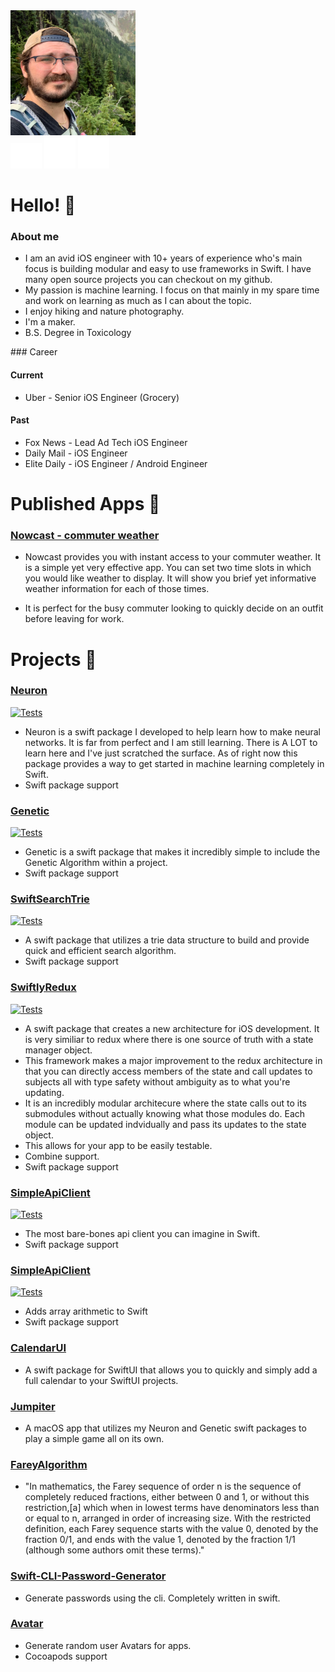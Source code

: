 <link
  rel="stylesheet"
  href="stylesheets/graph.css"
/>

<!-- Prepare a container for your calendar. -->
<script
  src="js/calendar.min.js"
>
</script>

<link type="text/css" rel="stylesheet" href="/stylesheets/main.css" />

<img src="media/profile-sqr.jpg" class="profile" width="200"/>

<div id="logo_stack">
<a href="https://twitter.com/wvabrinskas"><img src="media/twitter.png" class="logo" width="50"/></a>
<a href="https://github.com/wvabrinskas"><img src="media/github.png" class="logo" width="50"/></a>
<a href="https://www.linkedin.com/in/william-vabrinskas-31b307a8"><img src="media/linkedin.png" class="logo" width="50"/></a>

</div>
<div class="calendar"></div>

# Hello! 👋

### About me
- I am an avid iOS engineer with 10+ years of experience who's main focus is building modular and easy to use frameworks in Swift. I have many open source projects you can checkout on my github. 
- My passion is machine learning. I focus on that mainly in my spare time and work on learning as much as I can about the topic. 
- I enjoy hiking and nature photography. 
- I'm a maker.
- B.S. Degree in Toxicology

<script>
    new GitHubCalendar(".calendar", "wvabrinskas", { "responsive": true });
</script>
<p></p>
### Career

#### Current
- Uber - Senior iOS Engineer (Grocery)

#### Past
- Fox News - Lead Ad Tech iOS Engineer  
- Daily Mail - iOS Engineer 
- Elite Daily - iOS Engineer / Android Engineer 

# Published Apps 📱

### <a class="custom_link" href="https://apps.apple.com/us/app/nowcast-commuter-weather/id1501885597" > Nowcast - commuter weather</a>
- Nowcast provides you with instant access to your commuter weather. It is a simple yet very effective app. You can set two time slots in which you would like weather to display. It will show you brief yet informative weather information for each of those times.

- It is perfect for the busy commuter looking to quickly decide on an outfit before leaving for work.

# Projects 📝
### <a href="https://github.com/wvabrinskas/Neuron">Neuron</a>
[![Tests](https://github.com/wvabrinskas/Neuron/actions/workflows/tests.yml/badge.svg?branch=master)](https://github.com/wvabrinskas/Neuron/actions/workflows/tests.yml)

  - Neuron is a swift package I developed to help learn how to make neural networks. It is far from perfect and I am still learning. There is A LOT to learn here and I've just scratched the surface. As of right now this package provides a way to get started in machine learning completely in Swift.
  - Swift package support

### <a href="https://github.com/wvabrinskas/Genetic">Genetic</a>
[![Tests](https://github.com/wvabrinskas/Genetic/actions/workflows/tests.yml/badge.svg)](https://github.com/wvabrinskas/Genetic/actions/workflows/tests.yml)
  - Genetic is a swift package that makes it incredibly simple to include the Genetic Algorithm within a project.
  - Swift package support

### <a href="https://github.com/wvabrinskas/SwiftSearchTrie">SwiftSearchTrie</a>
[![Tests](https://github.com/wvabrinskas/SwiftSearchTrie/actions/workflows/tests.yml/badge.svg?branch=main)](https://github.com/wvabrinskas/SwiftSearchTrie/actions/workflows/tests.yml)
  - A swift package that utilizes a trie data structure to build and provide quick and efficient search algorithm. 
  - Swift package support


### <a href="https://github.com/wvabrinskas/SwiftlyRedux">SwiftlyRedux</a>
[![Tests](https://github.com/wvabrinskas/SwiftlyRedux/actions/workflows/Tests.yml/badge.svg?branch=master)](https://github.com/wvabrinskas/SwiftlyRedux/actions/workflows/Tests.yml)
  - A swift package that creates a new architecture for iOS development. It is very similiar to redux where there is one source of truth with a state manager object. 
  - This framework makes a major improvement to the redux architecture in that you can directly access members of the state and call updates to subjects all with type safety without ambiguity as to what you're updating. 
  - It is an incredibly modular architecure where the state calls out to its submodules without actually knowing what those modules do. Each module can be updated indvidually and pass its updates to the state object.
  - This allows for your app to be easily testable.
  - Combine support. 
  - Swift package support

### <a href="https://github.com/wvabrinskas/SimpleApiClient">SimpleApiClient</a>
[![Tests](https://github.com/wvabrinskas/SimpleApiClient/actions/workflows/tests.yml/badge.svg)](https://github.com/wvabrinskas/SimpleApiClient/actions/workflows/tests.yml)
  - The most bare-bones api client you can imagine in Swift.
  - Swift package support

### <a href="https://github.com/wvabrinskas/NumSwift">SimpleApiClient</a>
[![Tests](https://github.com/wvabrinskas/NumSwift/actions/workflows/tests.yml/badge.svg)](https://github.com/wvabrinskas/NumSwift/actions/workflows/tests.yml)
  - Adds array arithmetic to Swift
  - Swift package support
 
 
### <a href="https://github.com/wvabrinskas/CalendarUI">CalendarUI</a>
  - A swift package for SwiftUI that allows you to quickly and simply add a full calendar to your SwiftUI projects.

### <a href="https://github.com/wvabrinskas/Jumpiter">Jumpiter</a>
  - A macOS app that utilizes my Neuron and Genetic swift packages to play a simple game all on its own.

### <a href="https://github.com/wvabrinskas/FareyAlgorithm">FareyAlgorithm</a>
  - "In mathematics, the Farey sequence of order n is the sequence of completely reduced fractions, either between 0 and 1, or without this restriction,[a] which when in lowest terms have denominators less than or equal to n, arranged in order of increasing size. With the restricted definition, each Farey sequence starts with the value 0, denoted by the fraction 0/1, and ends with the value 1, denoted by the fraction 1/1 (although some authors omit these terms)."

### <a href="https://github.com/wvabrinskas/Swift-CLI-Password-Generator">Swift-CLI-Password-Generator</a>
  - Generate passwords using the cli. Completely written in swift.

### <a href="https://github.com/wvabrinskas/Avatar">Avatar</a>
  - Generate random user Avatars for apps.
  - Cocoapods support
